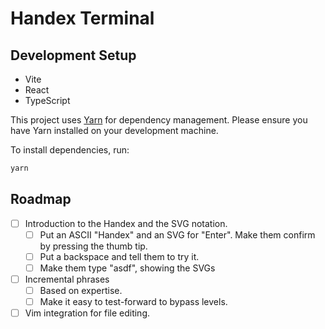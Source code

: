 # Handex Terminal

## Development Setup

* Vite
* React
* TypeScript

This project uses [Yarn](https://yarnpkg.com/) for dependency management. Please ensure you have Yarn installed on your development machine.

To install dependencies, run:

```bash
yarn
```

## Roadmap

* [ ] Introduction to the Handex and the SVG notation.
    * [ ] Put an ASCII "Handex" and an SVG for "Enter". Make them confirm by pressing the thumb tip. 
    * [ ] Put a backspace and tell them to try it.
    * [ ] Make them type "asdf", showing the SVGs
* [ ] Incremental phrases 
    * [ ] Based on expertise.
    * [ ] Make it easy to test-forward to bypass levels.
* [ ] Vim integration for file editing.
